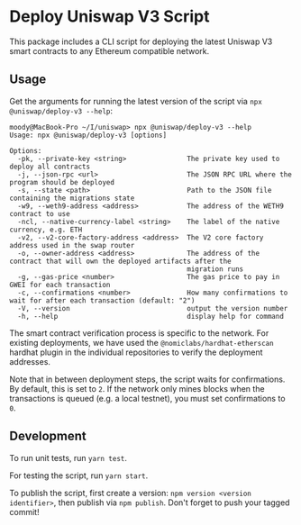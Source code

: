 # Deploy Uniswap V3 Script

This package includes a CLI script for deploying the latest Uniswap V3 smart contracts to any Ethereum compatible network.

## Usage

Get the arguments for running the latest version of the script via `npx @uniswap/deploy-v3 --help`:

```shell
moody@MacBook-Pro ~/I/uniswap> npx @uniswap/deploy-v3 --help
Usage: npx @uniswap/deploy-v3 [options]

Options:
  -pk, --private-key <string>               The private key used to deploy all contracts
  -j, --json-rpc <url>                      The JSON RPC URL where the program should be deployed
  -s, --state <path>                        Path to the JSON file containing the migrations state
  -w9, --weth9-address <address>            The address of the WETH9 contract to use
  -ncl, --native-currency-label <string>    The label of the native currency, e.g. ETH
  -v2, --v2-core-factory-address <address>  The V2 core factory address used in the swap router
  -o, --owner-address <address>             The address of the contract that will own the deployed artifacts after the
                                            migration runs
  -g, --gas-price <number>                  The gas price to pay in GWEI for each transaction
  -c, --confirmations <number>              How many confirmations to wait for after each transaction (default: "2")
  -V, --version                             output the version number
  -h, --help                                display help for command
```

The smart contract verification process is specific to the network. For existing deployments, we have used the
`@nomiclabs/hardhat-etherscan` hardhat plugin in the individual repositories to verify the deployment addresses.

Note that in between deployment steps, the script waits for confirmations. By default, this is set to `2`. If the network
only mines blocks when the transactions is queued (e.g. a local testnet), you must set confirmations to `0`.

## Development

To run unit tests, run `yarn test`.

For testing the script, run `yarn start`.

To publish the script, first create a version: `npm version <version identifier>`, then publish via `npm publish`.
Don't forget to push your tagged commit!
